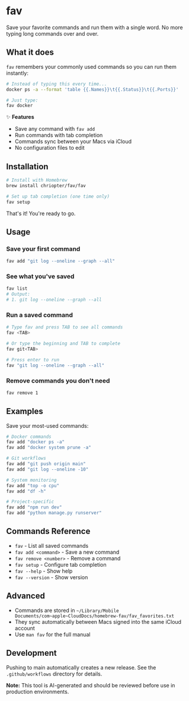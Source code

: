 # fav

Save your favorite commands and run them with a single word. No more typing long commands over and over.

## What it does

`fav` remembers your commonly used commands so you can run them instantly:

```bash
# Instead of typing this every time...
docker ps -a --format 'table {{.Names}}\t{{.Status}}\t{{.Ports}}'

# Just type:
fav docker
```

✨ **Features**
- Save any command with `fav add`
- Run commands with tab completion
- Commands sync between your Macs via iCloud
- No configuration files to edit

## Installation

```bash
# Install with Homebrew
brew install chriopter/fav/fav

# Set up tab completion (one time only)
fav setup
```

That's it! You're ready to go.

## Usage

### Save your first command
```bash
fav add "git log --oneline --graph --all"
```

### See what you've saved
```bash
fav list
# Output:
# 1. git log --oneline --graph --all
```

### Run a saved command
```bash
# Type fav and press TAB to see all commands
fav <TAB>

# Or type the beginning and TAB to complete
fav git<TAB>

# Press enter to run
fav "git log --oneline --graph --all"
```

### Remove commands you don't need
```bash
fav remove 1
```

## Examples

Save your most-used commands:

```bash
# Docker commands
fav add "docker ps -a"
fav add "docker system prune -a"

# Git workflows  
fav add "git push origin main"
fav add "git log --oneline -10"

# System monitoring
fav add "top -o cpu"
fav add "df -h"

# Project-specific
fav add "npm run dev"
fav add "python manage.py runserver"
```

## Commands Reference

- `fav` - List all saved commands
- `fav add <command>` - Save a new command
- `fav remove <number>` - Remove a command
- `fav setup` - Configure tab completion
- `fav --help` - Show help
- `fav --version` - Show version

## Advanced

- Commands are stored in `~/Library/Mobile Documents/com~apple~CloudDocs/homebrew-fav/fav_favorites.txt`
- They sync automatically between Macs signed into the same iCloud account
- Use `man fav` for the full manual

## Development

Pushing to main automatically creates a new release. See the `.github/workflows` directory for details.

**Note:** This tool is AI-generated and should be reviewed before use in production environments.
